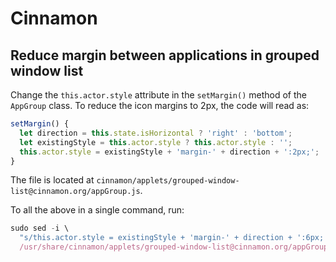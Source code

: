 # Cinnamon

## Reduce margin between applications in grouped window list

Change the `this.actor.style` attribute in the `setMargin()` method of the
`AppGroup` class. To reduce the icon margins to 2px, the code will read as:
```js
setMargin() {
  let direction = this.state.isHorizontal ? 'right' : 'bottom';
  let existingStyle = this.actor.style ? this.actor.style : '';
  this.actor.style = existingStyle + 'margin-' + direction + ':2px;';
}
```

The file is located at
`cinnamon/applets/grouped-window-list@cinnamon.org/appGroup.js`.

To all the above in a single command, run:
```js
sudo sed -i \
  "s/this.actor.style = existingStyle + 'margin-' + direction + ':6px;'/this.actor.style = existingStyle + 'margin-' + direction + ':2px;'/g" \
  /usr/share/cinnamon/applets/grouped-window-list@cinnamon.org/appGroup.js
```

